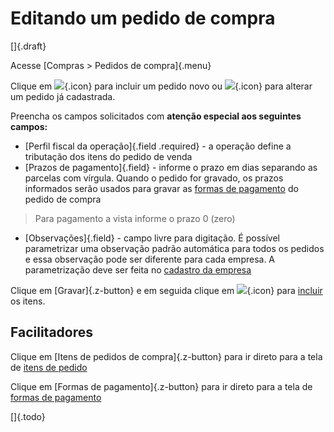 # Editando um pedido de compra

[]{.draft}

Acesse [Compras > Pedidos de compra]{.menu}

Clique em ![](https://static.zenerp.app.br/icons/action-create.svg){.icon} para incluir um pedido novo ou ![](https://static.zenerp.app.br/icons/action-update.svg){.icon} para alterar um pedido já cadastrada.

Preencha os campos solicitados com **atenção especial aos seguintes campos:**

* [Perfil fiscal da operação]{.field .required} - a operação define a tributação dos itens do pedido de venda
* [Prazos de pagamento]{.field} - informe o prazo em dias separando as parcelas com vírgula. Quando o pedido for gravado, os prazos informados serão usados para gravar as [formas de pagamento](purchasePayment) do pedido de compra

>Para pagamento a vista informe o prazo 0 (zero)

* [Observações]{.field} - campo livre para digitação. É possível parametrizar uma observação padrão automática para todos os pedidos e essa observação pode ser diferente para cada empresa. A parametrização deve ser feita no [cadastro da empresa](/catalog/company/company-edit)

Clique em [Gravar]{.z-button} e em seguida clique em ![](https://static.zenerp.app.br/icons/action-child.svg){.icon} para [incluir](purchaseItem) os itens.


## Facilitadores

Clique em [Itens de pedidos de compra]{.z-button} para ir direto para a tela de [itens de pedido](purchaseItem)

Clique em [Formas de pagamento]{.z-button} para ir direto para a tela de [formas de pagamento](purchasePayment)

[]{.todo}